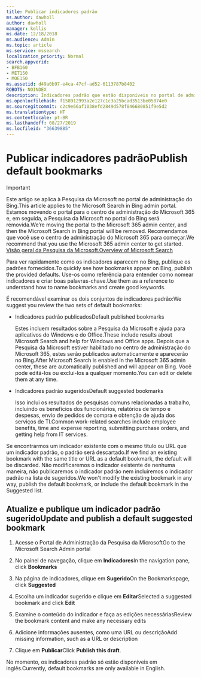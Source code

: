 ```yaml
---
title: Publicar indicadores padrão
ms.author: dawholl
author: dawholl
manager: kellis
ms.date: 12/18/2018
ms.audience: Admin
ms.topic: article
ms.service: mssearch
localization_priority: Normal
search.appverid:
- BFB160
- MET150
- MOE150
ms.assetid: d49a0b97-e4ca-47cf-ad52-6113787b8402
ROBOTS: NOINDEX
description: Indicadores padrão que estão disponíveis no portal de administração da Pesquisa da Microsoft
ms.openlocfilehash: f158912993a2e127c1c3a25bcad3513be05874e0
ms.sourcegitcommit: c2c9e66af1038efd2849d578f846680851f9e5d2
ms.translationtype: HT
ms.contentlocale: pt-BR
ms.lasthandoff: 08/27/2019
ms.locfileid: "36639885"
---
```

# <a name="publish-default-bookmarks"></a><span data-ttu-id="76e8b-103">Publicar indicadores padrão</span><span class="sxs-lookup"><span data-stu-id="76e8b-103">Publish default bookmarks</span></span>

> [!IMPORTANT]
> <span data-ttu-id="76e8b-104">Este artigo se aplica à Pesquisa da Microsoft no portal de administração do Bing.</span><span class="sxs-lookup"><span data-stu-id="76e8b-104">This article applies to the Microsoft Search in Bing admin portal.</span></span> <span data-ttu-id="76e8b-105">Estamos movendo o portal para o centro de administração do Microsoft 365 e, em seguida, a Pesquisa da Microsoft no portal do Bing será removida.</span><span class="sxs-lookup"><span data-stu-id="76e8b-105">We’re moving the portal to the Microsoft 365 admin center, and then the Microsoft Search in Bing portal will be removed.</span></span> <span data-ttu-id="76e8b-106">Recomendamos que você use o centro de administração do Microsoft 365 para começar.</span><span class="sxs-lookup"><span data-stu-id="76e8b-106">We recommend that you use the Microsoft 365 admin center to get started.</span></span> [<span data-ttu-id="76e8b-107">Visão geral da Pesquisa da Microsoft.</span><span class="sxs-lookup"><span data-stu-id="76e8b-107">Overview of Microsoft Search</span></span>](overview-microsoft-search.md)

<span data-ttu-id="76e8b-108">Para ver rapidamente como os indicadores aparecem no Bing, publique os padrões fornecidos.</span><span class="sxs-lookup"><span data-stu-id="76e8b-108">To quickly see how bookmarks appear on Bing, publish the provided defaults.</span></span> <span data-ttu-id="76e8b-109">Use-os como referência para entender como nomear indicadores e criar boas palavras-chave.</span><span class="sxs-lookup"><span data-stu-id="76e8b-109">Use them as a reference to understand how to name bookmarks and create good keywords.</span></span>
  
<span data-ttu-id="76e8b-110">É recomendável examinar os dois conjuntos de indicadores padrão:</span><span class="sxs-lookup"><span data-stu-id="76e8b-110">We suggest you review the two sets of default bookmarks:</span></span>
  
- <span data-ttu-id="76e8b-111">Indicadores padrão publicados</span><span class="sxs-lookup"><span data-stu-id="76e8b-111">Default published bookmarks</span></span>
    
    <span data-ttu-id="76e8b-112">Estes incluem resultados sobre a Pesquisa da Microsoft e ajuda para aplicativos do Windows e do Office.</span><span class="sxs-lookup"><span data-stu-id="76e8b-112">These include results about Microsoft Search and help for Windows and Office apps.</span></span> <span data-ttu-id="76e8b-113">Depois que a Pesquisa da Microsoft estiver habilitado no centro de administração do Microsoft 365, estes serão publicados automaticamente e aparecerão no Bing.</span><span class="sxs-lookup"><span data-stu-id="76e8b-113">After Microsoft Search is enabled in the Microsoft 365 admin center, these are automatically published and will appear on Bing.</span></span> <span data-ttu-id="76e8b-114">Você pode editá-los ou exclui-los a qualquer momento.</span><span class="sxs-lookup"><span data-stu-id="76e8b-114">You can edit or delete them at any time.</span></span>
    
- <span data-ttu-id="76e8b-115">Indicadores padrão sugeridos</span><span class="sxs-lookup"><span data-stu-id="76e8b-115">Default suggested bookmarks</span></span>
    
    <span data-ttu-id="76e8b-116">Isso inclui os resultados de pesquisas comuns relacionadas a trabalho, incluindo os benefícios dos funcionários, relatórios de tempo e despesas, envio de pedidos de compra e obtenção de ajuda dos serviços de TI.</span><span class="sxs-lookup"><span data-stu-id="76e8b-116">Common work-related searches include employee benefits, time and expense reporting, submitting purchase orders, and getting help from IT services.</span></span>
    
<span data-ttu-id="76e8b-117">Se encontrarmos um indicador existente com o mesmo título ou URL que um indicador padrão, o padrão será descartado.</span><span class="sxs-lookup"><span data-stu-id="76e8b-117">If we find an existing bookmark with the same title or URL as a default bookmark, the default will be discarded.</span></span> <span data-ttu-id="76e8b-118">Não modificaremos o indicador existente de nenhuma maneira, não publicaremos o indicador padrão nem incluiremos o indicador padrão na lista de sugeridos.</span><span class="sxs-lookup"><span data-stu-id="76e8b-118">We won't modify the existing bookmark in any way, publish the default bookmark, or include the default bookmark in the Suggested list.</span></span>
  
## <a name="update-and-publish-a-default-suggested-bookmark"></a><span data-ttu-id="76e8b-119">Atualize e publique um indicador padrão sugerido</span><span class="sxs-lookup"><span data-stu-id="76e8b-119">Update and publish a default suggested bookmark</span></span>

1. <span data-ttu-id="76e8b-120">Acesse o Portal de Administração da Pesquisa da Microsoft</span><span class="sxs-lookup"><span data-stu-id="76e8b-120">Go to the Microsoft Search Admin portal</span></span>
    
2. <span data-ttu-id="76e8b-121">No painel de navegação, clique em **Indicadores**</span><span class="sxs-lookup"><span data-stu-id="76e8b-121">In the navigation pane, click **Bookmarks**</span></span>
    
3. <span data-ttu-id="76e8b-122">Na página de indicadores, clique em **Sugerido**</span><span class="sxs-lookup"><span data-stu-id="76e8b-122">On the Bookmarkspage, click **Suggested**</span></span>
    
4. <span data-ttu-id="76e8b-123">Escolha um indicador sugerido e clique em **Editar**</span><span class="sxs-lookup"><span data-stu-id="76e8b-123">Selected a suggested bookmark and click **Edit**</span></span>
    
5. <span data-ttu-id="76e8b-124">Examine o conteúdo do indicador e faça as edições necessárias</span><span class="sxs-lookup"><span data-stu-id="76e8b-124">Review the bookmark content and make any necessary edits</span></span>
    
6. <span data-ttu-id="76e8b-125">Adicione informações ausentes, como uma URL ou descrição</span><span class="sxs-lookup"><span data-stu-id="76e8b-125">Add missing information, such as a URL or description</span></span>
    
7. <span data-ttu-id="76e8b-126">Clique em **Publicar**</span><span class="sxs-lookup"><span data-stu-id="76e8b-126">Click **Publish this draft**.</span></span>
    
<span data-ttu-id="76e8b-127">No momento, os indicadores padrão só estão disponíveis em inglês.</span><span class="sxs-lookup"><span data-stu-id="76e8b-127">Currently, default bookmarks are only available in English.</span></span> 

  

